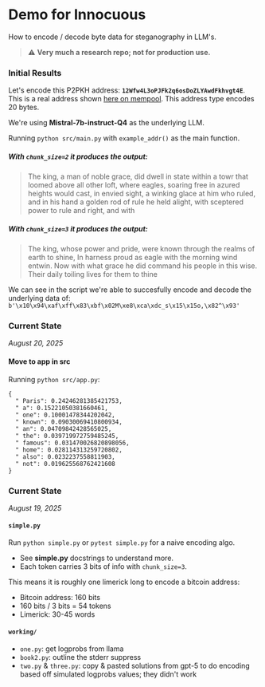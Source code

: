 # Demo for Innocuous

How to encode / decode byte data for steganography in LLM's.

> ⚠️ **Very much a research repo; not for production use.**

### Initial Results

Let's encode this P2PKH address: **`12Wfw4L3oPJFk2q6osDoZLYAwdFkhvgt4E`**. This is a real address shown [here on mempool](https://mempool.space/address/12Wfw4L3oPJFk2q6osDoZLYAwdFkhvgt4E). This address type encodes 20 bytes.

We're using **Mistral-7b-instruct-Q4** as the underlying LLM.

Running `python src/main.py` with `example_addr()` as the main function. 

##### With `chunk_size=2` it produces the output:

> The king, a man of noble grace, did dwell in state within a towr that loomed above all other loft, where eagles, soaring free in azured heights would cast, in envied sight, a winking glace at him who ruled, and in his hand a golden rod of rule he held alight, with sceptered power to rule and right, and with

##### With `chunk_size=3` it produces the output:

> The king, whose power and pride, were known through the realms of earth to shine, In harness proud as eagle with the morning wind entwin. Now with what grace he did command his people in this wise. Their daily toiling lives for them to thine

We can see in the script we're able to succesfully encode and decode the underlying data of: `b'\x10\x94\xaf\xff\x83\xbf\x02M\xe8\xca\xdc_s\x15\x15o,\x82^\x93'`

### Current State
_August 20, 2025_

#### Move to app in src

Running `python src/app.py`:
```
{
  " Paris": 0.24246281385421753,
  " a": 0.15221050381660461,
  " one": 0.10001478344202042,
  " known": 0.09030069410800934,
  " an": 0.04709842428565025,
  " the": 0.039719972759485245,
  " famous": 0.031470026820898056,
  " home": 0.028114313259720802,
  " also": 0.0232237558811903,
  " not": 0.019625568762421608
}
```


### Current State
_August 19, 2025_

#### `simple.py`

Run `python simple.py` or `pytest simple.py` for a naive encoding algo.
- See **simple.py** docstrings to understand more.
- Each token carries 3 bits of info with `chunk_size=3`. 

This means it is roughly one limerick long to encode a bitcoin address:
- Bitcoin address: 160 bits
- 160 bits / 3 bits = 54 tokens
- Limerick: 30-45 words

#### `working/`

- `one.py`: get logprobs from llama
- `book2.py`: outline the stderr suppress
- `two.py` & `three.py`: copy & pasted solutions from gpt-5 to do encoding based off simulated logprobs values; they didn't work


